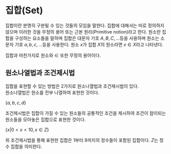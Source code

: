 # 집합(Set)
집합이란 분명히 구분될 수 있는 것들의 모임을 말한다. 집합에 대해서는 따로 정의하지 않으며 이러한 것을 무정의 용어 또는 근본 원리(Primitive notion)라고 한다.
원소란 집합을 구성하는 요소들을 말하며 집합은 대문자 기호 $A, B, C, ...$등을 사용하며 원소는 소문자 기호 $a, b, c, ...$등을 사용한다. 원소 $x$가 집합 $X$의 원소라면 $x ∈ X$라고 나타낸다.  
  
집합과 마찬가지로 원소와 $∈$ 또한 무정의 용어이다.
## 원소나열법과 조건제시법
집합을 표현할 수 있는 방법은 2가지로 원소나열법과 조건제시법이 있다.  
원소나열법은 원소를 전부 나열하여 표현한 것이다.  
  
$\{a, b, c, d\}$  
  
조건제시법은 집합이 가질 수 있는 원소들의 공통적인 조건을 제시하여 조건이 참이되는 원소들을 모아놓은 집합으로 표현한 것이다.  
  
$\{x | 0 < x < 10, x ∈ Z\}$  
  
위 조건제시법을 통해 표현한 집합은 1부터 9까지의 정수들이 포함된 집합이다. $Z$는 정수 집합을 의미한다.